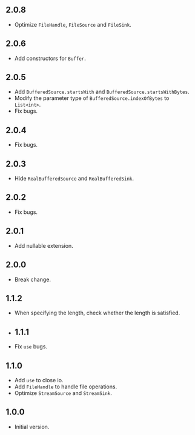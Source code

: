 ## 2.0.8

- Optimize `FileHandle`, `FileSource` and `FileSink`.

## 2.0.6

- Add constructors for `Buffer`.

## 2.0.5

- Add `BufferedSource.startsWith` and `BufferedSource.startsWithBytes`.
- Modify the parameter type of `BufferedSource.indexOfBytes` to `List<int>`. 
- Fix bugs.

## 2.0.4

- Fix bugs.

## 2.0.3

- Hide `RealBufferedSource` and `RealBufferedSink`.

## 2.0.2

- Fix bugs.

## 2.0.1

- Add nullable extension.

## 2.0.0

- Break change.

## 1.1.2

- When specifying the length, check whether the length is satisfied.

- ## 1.1.1

- Fix `use` bugs.

## 1.1.0

- Add `use` to close io.
- Add `FileHandle` to handle file operations.
- Optimize `StreamSource` and `StreamSink`.

## 1.0.0

- Initial version.
